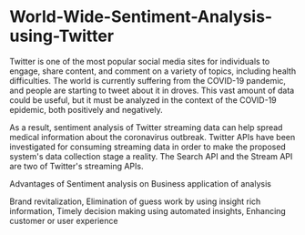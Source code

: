 # World-Wide-Sentiment-Analysis-using-Twitter

Twitter is one of the most popular social media sites for individuals to engage, share content, and comment on a variety of topics, including health difficulties.
The world is currently suffering from the COVID-19 pandemic, and people are starting to tweet about it in droves. This vast amount of data could be useful, 
but it must be analyzed in the context of the COVID-19 epidemic, both positively and negatively.

As a result, sentiment analysis of Twitter streaming data can help spread medical information about the coronavirus outbreak.
Twitter APIs have been investigated for consuming streaming data in order to make the proposed system's data collection stage a reality. 
The Search API and the Stream API are two of Twitter's streaming APIs.


Advantages of Sentiment analysis on Business application of analysis

Brand revitalization,
Elimination of guess work by using insight rich information,
Timely decision making using automated insights,
Enhancing customer or user experience
